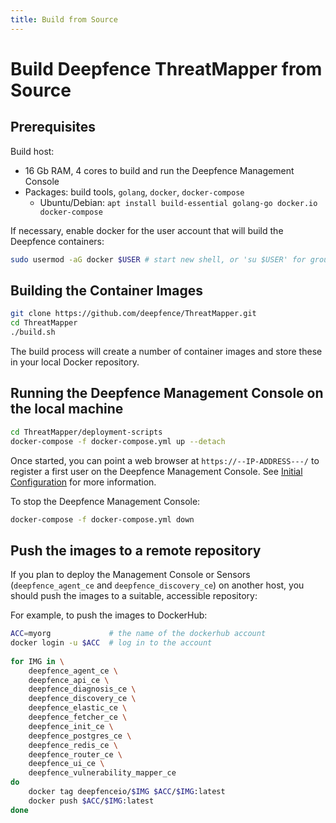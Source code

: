 ```yaml
---
title: Build from Source
---
```


# Build Deepfence ThreatMapper from Source

## Prerequisites

Build host:
 * 16 Gb RAM, 4 cores to build and run the Deepfence Management Console
 * Packages: build tools, `golang`, `docker`, `docker-compose`
   * Ubuntu/Debian: `apt install build-essential golang-go docker.io docker-compose`

If necessary, enable docker for the user account that will build the Deepfence containers:

```bash
sudo usermod -aG docker $USER # start new shell, or 'su $USER' for group change to take effect
```

## Building the Container Images

```bash
git clone https://github.com/deepfence/ThreatMapper.git
cd ThreatMapper
./build.sh
```

The build process will create a number of container images and store these in your local Docker repository.

## Running the Deepfence Management Console on the local machine

```bash
cd ThreatMapper/deployment-scripts
docker-compose -f docker-compose.yml up --detach
```

Once started, you can point a web browser at `https://--IP-ADDRESS---/` to register a first user on the Deepfence Management Console.  See [Initial Configuration](/docs/v1.5/console/initial-configuration) for more information.

To stop the Deepfence Management Console:

```bash
docker-compose -f docker-compose.yml down
```

## Push the images to a remote repository

If you plan to deploy the Management Console or Sensors (`deepfence_agent_ce` and `deepfence_discovery_ce`) on another host, you should push the images to a suitable, accessible repository:

For example, to push the images to DockerHub:

```bash
ACC=myorg             # the name of the dockerhub account 
docker login -u $ACC  # log in to the account
    
for IMG in \
    deepfence_agent_ce \
    deepfence_api_ce \
    deepfence_diagnosis_ce \
    deepfence_discovery_ce \
    deepfence_elastic_ce \
    deepfence_fetcher_ce \
    deepfence_init_ce \
    deepfence_postgres_ce \
    deepfence_redis_ce \
    deepfence_router_ce \
    deepfence_ui_ce \
    deepfence_vulnerability_mapper_ce
do
    docker tag deepfenceio/$IMG $ACC/$IMG:latest
    docker push $ACC/$IMG:latest
done
```
